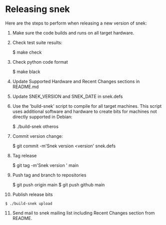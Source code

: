 # Releasing snek

Here are the steps to perform when releasing a new version of snek:

 1. Make sure the code builds and runs on all target hardware.

 2. Check test suite results:

	$ make check

 3. Check python code format

	$ make black

 4. Update Supported Hardware and Recent Changes sections in README.md

 5. Update SNEK_VERSION and SNEK_DATE in snek.defs

 6. Use the 'build-snek' script to compile for all target
    machines. This script uses additional software and hardware to
    create bits for machines not directly supported in Debian:

	$ ./build-snek otheros
  
 7. Commit version change:

	$ git commit -m'Snek version <version' snek.defs

 8. Tag release

	$ git tag -m'Snek version <version>' <version> main

 9. Push tag and branch to repositories

	$ git push origin main <version>
	$ git push github main <version>

 10. Publish release bits

	$ ./build-snek upload

 11. Send mail to snek mailing list including Recent Changes section
     from README.
